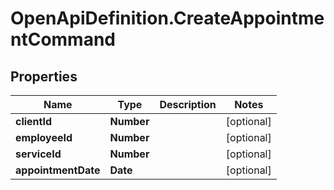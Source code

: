 # OpenApiDefinition.CreateAppointmentCommand

## Properties

Name | Type | Description | Notes
------------ | ------------- | ------------- | -------------
**clientId** | **Number** |  | [optional] 
**employeeId** | **Number** |  | [optional] 
**serviceId** | **Number** |  | [optional] 
**appointmentDate** | **Date** |  | [optional] 


